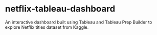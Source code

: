 # netflix-tableau-dashboard
An interactive dashboard built using Tableau and Tableau Prep Builder to explore Netflix titles dataset from Kaggle.
